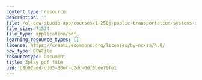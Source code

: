 ```yaml
---
content_type: resource
description: ''
file: /ol-ocw-studio-app/courses/1-258j-public-transportation-systems-spring-2017/b8b02adddd0580efc2dd0df5bde79fe1_h5x7-zejY8c.pdf
file_size: 71574
file_type: application/pdf
learning_resource_types: []
license: https://creativecommons.org/licenses/by-nc-sa/4.0/
ocw_type: OCWFile
resourcetype: Document
title: 3play pdf file
uid: b8b02add-dd05-80ef-c2dd-0df5bde79fe1
---
```

